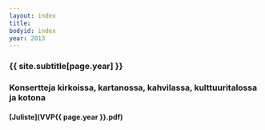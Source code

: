 ```yaml
---
layout: index
title: 
bodyid: index
year: 2013
---
```


### {{ site.subtitle[page.year] }}

### Konsertteja kirkoissa, kartanossa, kahvilassa, kulttuuritalossa ja kotona

#### [Juliste](VVP{{ page.year }}.pdf)


